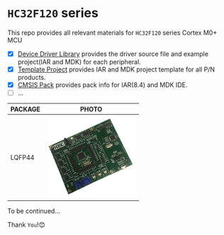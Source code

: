 # `HC32F120` series
This repo provides all relevant materials for `HC32F120` series Cortex M0+ MCU

- [x] [Device Driver Library](https://github.com/hdscmcu/hc32f120/tree/master/DeviceDriverLibrary)
 provides the driver source file and example project(IAR and MDK) for each peripheral.
- [x] [Template Project](https://github.com/hdscmcu/hc32f120/tree/master/TemplateProject) provides IAR and MDK project template for all P/N products.
- [x] [CMSIS Pack](https://github.com/hdscmcu/hc32f120/tree/master/CMSISPack) provides pack info for IAR(8.4) and MDK IDE.
- [ ] ...

|PACKAGE|PHOTO|
|--|-|
|LQFP44|[![](https://github.com/levizh/images/blob/master/HC32F120_STK_44_logo.png "STK_HC32F120_LQFP44_080")](https://github.com/hdscmcu/hc32f120/)


To be continued...

Thank `You`!:blush:
